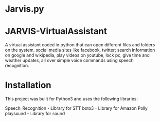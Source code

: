 # Jarvis.py
# JARVIS-VirtualAssistant

A virtual assistant coded in python that can open different files and folders on the system, social media sites like facebook, twitter; search information on google and wikipedia, play videos on youtube, lock pc, give time and weather updates, all over simple voice commands using speech recognition.

# Installation

This project was built for Python3 and uses the following libraries:

Speech_Recognition - Library for STT
boto3 - Library for Amazon Polly
playsound - Library for sound

